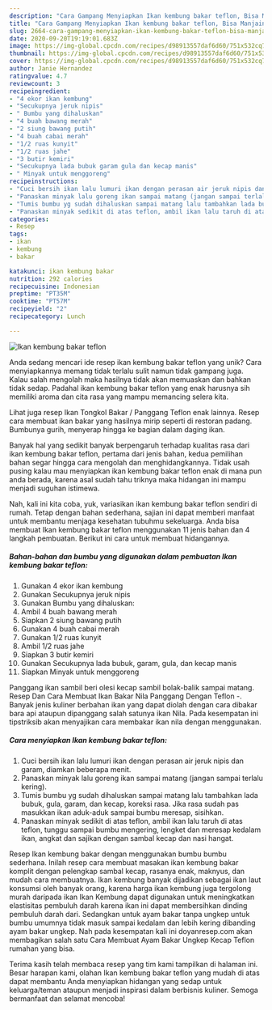 ```yaml
---
description: "Cara Gampang Menyiapkan Ikan kembung bakar teflon, Bisa Manjain Lidah"
title: "Cara Gampang Menyiapkan Ikan kembung bakar teflon, Bisa Manjain Lidah"
slug: 2664-cara-gampang-menyiapkan-ikan-kembung-bakar-teflon-bisa-manjain-lidah
date: 2020-09-20T19:19:01.683Z
image: https://img-global.cpcdn.com/recipes/d98913557daf6d60/751x532cq70/ikan-kembung-bakar-teflon-foto-resep-utama.jpg
thumbnail: https://img-global.cpcdn.com/recipes/d98913557daf6d60/751x532cq70/ikan-kembung-bakar-teflon-foto-resep-utama.jpg
cover: https://img-global.cpcdn.com/recipes/d98913557daf6d60/751x532cq70/ikan-kembung-bakar-teflon-foto-resep-utama.jpg
author: Janie Hernandez
ratingvalue: 4.7
reviewcount: 3
recipeingredient:
- "4 ekor ikan kembung"
- "Secukupnya jeruk nipis"
- " Bumbu yang dihaluskan"
- "4 buah bawang merah"
- "2 siung bawang putih"
- "4 buah cabai merah"
- "1/2 ruas kunyit"
- "1/2 ruas jahe"
- "3 butir kemiri"
- "Secukupnya lada bubuk garam gula dan kecap manis"
- " Minyak untuk menggoreng"
recipeinstructions:
- "Cuci bersih ikan lalu lumuri ikan dengan perasan air jeruk nipis dan garam, diamkan beberapa menit."
- "Panaskan minyak lalu goreng ikan sampai matang (jangan sampai terlalu kering)."
- "Tumis bumbu yg sudah dihaluskan sampai matang lalu tambahkan lada bubuk, gula, garam, dan kecap, koreksi rasa. Jika rasa sudah pas masukkan ikan aduk-aduk sampai bumbu meresap, sisihkan."
- "Panaskan minyak sedikit di atas teflon, ambil ikan lalu taruh di atas teflon, tunggu sampai bumbu mengering, lengket dan meresap kedalam ikan, angkat dan sajikan dengan sambal kecap dan nasi hangat."
categories:
- Resep
tags:
- ikan
- kembung
- bakar

katakunci: ikan kembung bakar 
nutrition: 292 calories
recipecuisine: Indonesian
preptime: "PT35M"
cooktime: "PT57M"
recipeyield: "2"
recipecategory: Lunch

---
```



![Ikan kembung bakar teflon](https://img-global.cpcdn.com/recipes/d98913557daf6d60/751x532cq70/ikan-kembung-bakar-teflon-foto-resep-utama.jpg)

Anda sedang mencari ide resep ikan kembung bakar teflon yang unik? Cara menyiapkannya memang tidak terlalu sulit namun tidak gampang juga. Kalau salah mengolah maka hasilnya tidak akan memuaskan dan bahkan tidak sedap. Padahal ikan kembung bakar teflon yang enak harusnya sih memiliki aroma dan cita rasa yang mampu memancing selera kita.

Lihat juga resep Ikan Tongkol Bakar / Panggang Teflon enak lainnya. Resep cara membuat ikan bakar yang hasilnya mirip seperti di restoran padang. Bumbunya gurih, menyerap hingga ke bagian dalam daging ikan.

Banyak hal yang sedikit banyak berpengaruh terhadap kualitas rasa dari ikan kembung bakar teflon, pertama dari jenis bahan, kedua pemilihan bahan segar hingga cara mengolah dan menghidangkannya. Tidak usah pusing kalau mau menyiapkan ikan kembung bakar teflon enak di mana pun anda berada, karena asal sudah tahu triknya maka hidangan ini mampu menjadi suguhan istimewa.


Nah, kali ini kita coba, yuk, variasikan ikan kembung bakar teflon sendiri di rumah. Tetap dengan bahan sederhana, sajian ini dapat memberi manfaat untuk membantu menjaga kesehatan tubuhmu sekeluarga. Anda bisa membuat Ikan kembung bakar teflon menggunakan 11 jenis bahan dan 4 langkah pembuatan. Berikut ini cara untuk membuat hidangannya.

<!--inarticleads1-->

##### Bahan-bahan dan bumbu yang digunakan dalam pembuatan Ikan kembung bakar teflon:

1. Gunakan 4 ekor ikan kembung
1. Gunakan Secukupnya jeruk nipis
1. Gunakan  Bumbu yang dihaluskan:
1. Ambil 4 buah bawang merah
1. Siapkan 2 siung bawang putih
1. Gunakan 4 buah cabai merah
1. Gunakan 1/2 ruas kunyit
1. Ambil 1/2 ruas jahe
1. Siapkan 3 butir kemiri
1. Gunakan Secukupnya lada bubuk, garam, gula, dan kecap manis
1. Siapkan  Minyak untuk menggoreng


Panggang ikan sambil beri olesi kecap sambil bolak-balik sampai matang. Resep Dan Cara Membuat Ikan Bakar Nila Panggang Dengan Teflon -. Banyak jenis kuliner berbahan ikan yang dapat diolah dengan cara dibakar bara api ataupun dipanggang salah satunya ikan Nila. Pada kesempatan ini tipstriksib akan menyajikan cara membakar ikan nila dengan menggunakan. 

<!--inarticleads2-->

##### Cara menyiapkan Ikan kembung bakar teflon:

1. Cuci bersih ikan lalu lumuri ikan dengan perasan air jeruk nipis dan garam, diamkan beberapa menit.
1. Panaskan minyak lalu goreng ikan sampai matang (jangan sampai terlalu kering).
1. Tumis bumbu yg sudah dihaluskan sampai matang lalu tambahkan lada bubuk, gula, garam, dan kecap, koreksi rasa. Jika rasa sudah pas masukkan ikan aduk-aduk sampai bumbu meresap, sisihkan.
1. Panaskan minyak sedikit di atas teflon, ambil ikan lalu taruh di atas teflon, tunggu sampai bumbu mengering, lengket dan meresap kedalam ikan, angkat dan sajikan dengan sambal kecap dan nasi hangat.


Resep Ikan kembung bakar dengan menggunakan bumbu bumbu sederhana. Inilah resep cara membuat masakan ikan kembung bakar komplit dengan pelengkap sambal kecap, rasanya enak, maknyus, dan mudah cara membuatnya. Ikan kembung banyak dijadikan sebagai ikan laut konsumsi oleh banyak orang, karena harga ikan kembung juga tergolong murah daripada ikan Ikan Kembung dapat digunakan untuk meningkatkan elastisitas pembuluh darah karena ikan ini dapat membersihkan dinding pembuluh darah dari. Sedangkan untuk ayam bakar tanpa ungkep untuk bumbu umumnya tidak masuk sampai kedalam dan lebih kering dibanding ayam bakar ungkep. Nah pada kesempatan kali ini doyanresep.com akan membagikan salah satu Cara Membuat Ayam Bakar Ungkep Kecap Teflon rumahan yang bisa. 

Terima kasih telah membaca resep yang tim kami tampilkan di halaman ini. Besar harapan kami, olahan Ikan kembung bakar teflon yang mudah di atas dapat membantu Anda menyiapkan hidangan yang sedap untuk keluarga/teman ataupun menjadi inspirasi dalam berbisnis kuliner. Semoga bermanfaat dan selamat mencoba!
